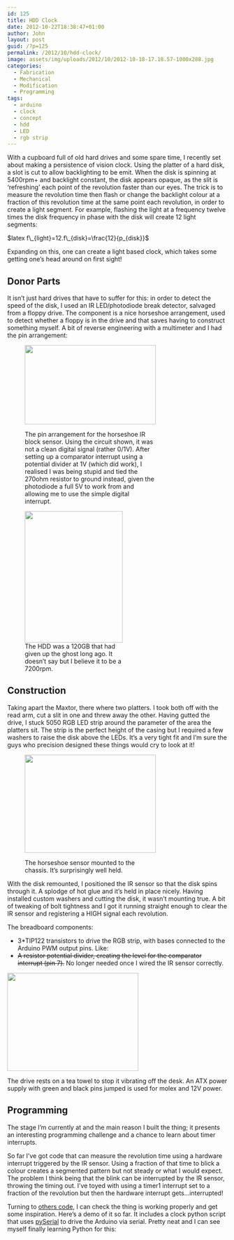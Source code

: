 ```yaml
---
id: 125
title: HDD Clock
date: 2012-10-22T18:38:47+01:00
author: John
layout: post
guid: /?p=125
permalink: /2012/10/hdd-clock/
image: assets/img/uploads/2012/10/2012-10-18-17.18.57-1000x288.jpg
categories:
  - Fabrication
  - Mechanical
  - Modification
  - Programming
tags:
  - arduino
  - clock
  - concept
  - hdd
  - LED
  - rgb strip
---
```

With a cupboard full of old hard drives and some spare time, I recently set about making a persistence of vision clock. Using the platter of a hard disk, a slot is cut to allow backlighting to be emit. When the disk is spinning at 5400rpm+ and backlight constant, the disk appears opaque, as the slit is &#8216;refreshing&#8217; each point of the revolution faster than our eyes. The trick is to measure the revolution time then flash or change the backlight colour at a fraction of this revolution time at the same point each revolution, in order to create a light segment. For example, flashing the light at a frequency twelve times the disk frequency in phase with the disk will create 12 light segments:

$latex f\_{light}=12.f\_{disk}=\frac{12}{p_{disk}}$

Expanding on this, one can create a light based clock, which takes some getting one&#8217;s head around on first sight!

<!--more-->

## Donor Parts

It isn&#8217;t just hard drives that have to suffer for this: in order to detect the speed of the disk, I used an IR LED/photodiode break detector, salvaged from a floppy drive. The component is a nice horseshoe arrangement, used to detect whether a floppy is in the drive and that saves having to construct something myself. A bit of reverse engineering with a multimeter and I had the pin arrangement:<figure id="attachment_139" aria-describedby="caption-attachment-139" style="width: 300px" class="wp-caption aligncenter">

[<img loading="lazy" class="size-medium wp-image-139" title="IR Sensor Diagram" src="/assets/img/uploads/2012/10/Evernote-Snapshot-20121018-164100-e1350575596722-300x181.jpg" alt="" width="300" height="181" srcset="/assets/img/uploads/2012/10/Evernote-Snapshot-20121018-164100-e1350575596722-300x181.jpg 300w, /assets/img/uploads/2012/10/Evernote-Snapshot-20121018-164100-e1350575596722-1024x618.jpg 1024w, /assets/img/uploads/2012/10/Evernote-Snapshot-20121018-164100-e1350575596722.jpg 1399w" sizes="(max-width: 300px) 100vw, 300px" />](/assets/img/uploads/2012/10/Evernote-Snapshot-20121018-164100-e1350575596722.jpg)<figcaption id="caption-attachment-139" class="wp-caption-text">The pin arrangement for the horseshoe IR block sensor. Using the circuit shown, it was not a clean digital signal (rather 0/1V). After setting up a comparator interrupt using a potential divider at 1V (which did work), I realised I was being stupid and tied the 270ohm resistor to ground instead, given the photodiode a full 5V to work from and allowing me to use the simple digital interrupt.</figcaption></figure> <figure id="attachment_140" aria-describedby="caption-attachment-140" style="width: 224px" class="wp-caption aligncenter">[<img loading="lazy" class="size-medium wp-image-140" title="Donor HDD" src="/assets/img/uploads/2012/10/2012-09-09-08.04.44-224x300.jpg" alt="" width="224" height="300" srcset="/assets/img/uploads/2012/10/2012-09-09-08.04.44-224x300.jpg 224w, /assets/img/uploads/2012/10/2012-09-09-08.04.44-764x1024.jpg 764w, /assets/img/uploads/2012/10/2012-09-09-08.04.44.jpg 1936w" sizes="(max-width: 224px) 100vw, 224px" />](/assets/img/uploads/2012/10/2012-09-09-08.04.44.jpg)<figcaption id="caption-attachment-140" class="wp-caption-text">The HDD was a 120GB that had given up the ghost long ago. It doesn&#8217;t say but I believe it to be a 7200rpm.</figcaption></figure> 

## Construction

Taking apart the Maxtor, there where two platters. I took both off with the read arm, cut a slit in one and threw away the other. Having gutted the drive, I stuck 5050 RGB LED strip around the parameter of the area the platters sit. The strip is the perfect height of the casing but I required a few washers to raise the disk above the LEDs. It&#8217;s a very tight fit and I&#8217;m sure the guys who precision designed these things would cry to look at it!<figure id="attachment_147" aria-describedby="caption-attachment-147" style="width: 300px" class="wp-caption aligncenter">

[<img loading="lazy" class="size-medium wp-image-147" title="IR Sensor" src="/assets/img/uploads/2012/10/2012-10-18-17.19.22-300x224.jpg" alt="" width="300" height="224" srcset="/assets/img/uploads/2012/10/2012-10-18-17.19.22-300x224.jpg 300w, /assets/img/uploads/2012/10/2012-10-18-17.19.22-1024x764.jpg 1024w, /assets/img/uploads/2012/10/2012-10-18-17.19.22-401x300.jpg 401w" sizes="(max-width: 300px) 100vw, 300px" />](/assets/img/uploads/2012/10/2012-10-18-17.19.22.jpg)<figcaption id="caption-attachment-147" class="wp-caption-text">The horseshoe sensor mounted to the chassis. It&#8217;s surprisingly well held.</figcaption></figure> 

With the disk remounted, I positioned the IR sensor so that the disk spins through it. A splodge of hot glue and it&#8217;s held in place nicely. Having installed custom washers and cutting the disk, it wasn&#8217;t mounting true. A bit of tweaking of bolt tightness and I got it running straight enough to clear the IR sensor and registering a HIGH signal each revolution.

The breadboard components:

  * 3*TIP122 transistors to drive the RGB strip, with bases connected to the Arduino PWM output pins. Like:
  * <del>A resistor potential divider, creating the level for the comparator interrupt (pin 7).</del> No longer needed once I wired the IR sensor correctly.<figure id="attachment_146" aria-describedby="caption-attachment-146" style="width: 300px" class="wp-caption aligncenter">

[<img loading="lazy" class="size-medium wp-image-146" title="Prototype Bench" src="/assets/img/uploads/2012/10/2012-10-18-17.18.57-300x224.jpg" alt="" width="300" height="224" srcset="/assets/img/uploads/2012/10/2012-10-18-17.18.57-300x224.jpg 300w, /assets/img/uploads/2012/10/2012-10-18-17.18.57-1024x764.jpg 1024w, /assets/img/uploads/2012/10/2012-10-18-17.18.57-401x300.jpg 401w" sizes="(max-width: 300px) 100vw, 300px" />](/assets/img/uploads/2012/10/2012-10-18-17.18.57.jpg)<figcaption id="caption-attachment-146" class="wp-caption-text">The drive rests on a tea towel to stop it vibrating off the desk. An ATX power supply with green and black pins jumped is used for molex and 12V power.</figcaption></figure> 

## Programming

The stage I&#8217;m currently at and the main reason I built the thing; it presents an interesting programming challenge and a chance to learn about timer interrupts.

So far I&#8217;ve got code that can measure the revolution time using a hardware interrupt triggered by the IR sensor. Using a fraction of that time to blick a colour creates a segmented pattern but not steady or what I would expect. The problem I think being that the blink can be interrupted by the IR sensor, throwing the timing out. I&#8217;ve toyed with using a timer1 interrupt set to a fraction of the revolution but then the hardware interrupt gets&#8230;interrupted!

Turning to [others code](http://www.instructables.com/id/Hard-Drive-Persistence-of-Vision-HDPOV/), I can check the thing is working properly and get some inspiration. Here&#8217;s a demo of it so far. It includes a clock python script that uses [pySerial](http://pyserial.sourceforge.net/) to drive the Arduino via serial. Pretty neat and I can see myself finally learning Python for this:
